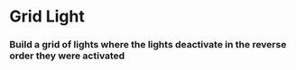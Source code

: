 # Grid Light

### Build a grid of lights where the lights deactivate in the reverse order they were activated
